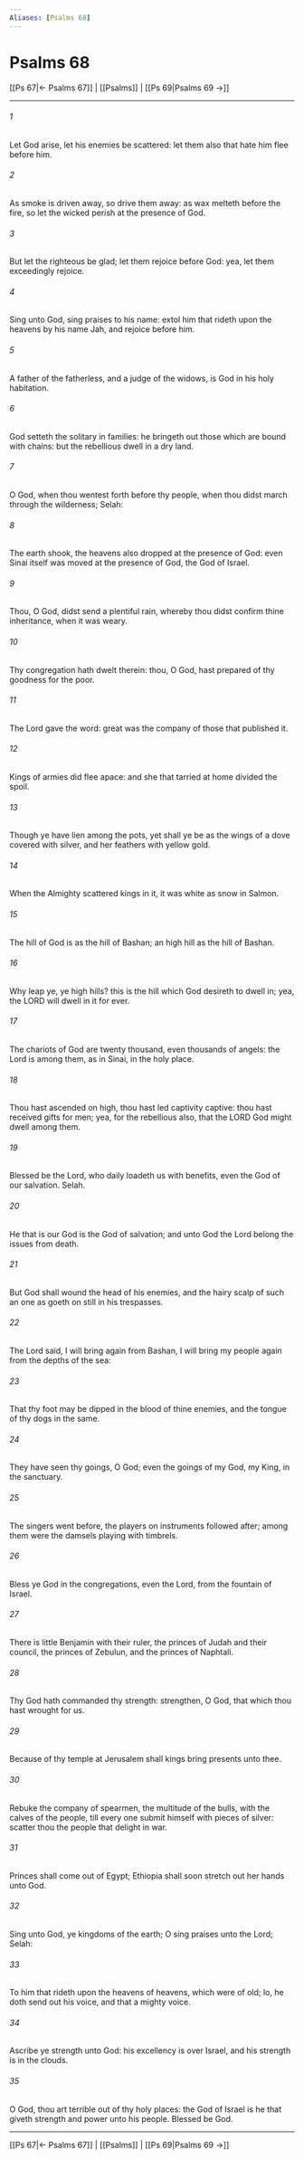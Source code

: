 ```yaml
---
Aliases: [Psalms 68]
---
```

# Psalms 68

[[Ps 67|← Psalms 67]] | [[Psalms]] | [[Ps 69|Psalms 69 →]]
***



###### 1 
Let God arise, let his enemies be scattered: let them also that hate him flee before him. 

###### 2 
As smoke is driven away, so drive them away: as wax melteth before the fire, so let the wicked perish at the presence of God. 

###### 3 
But let the righteous be glad; let them rejoice before God: yea, let them exceedingly rejoice. 

###### 4 
Sing unto God, sing praises to his name: extol him that rideth upon the heavens by his name Jah, and rejoice before him. 

###### 5 
A father of the fatherless, and a judge of the widows, is God in his holy habitation. 

###### 6 
God setteth the solitary in families: he bringeth out those which are bound with chains: but the rebellious dwell in a dry land. 

###### 7 
O God, when thou wentest forth before thy people, when thou didst march through the wilderness; Selah: 

###### 8 
The earth shook, the heavens also dropped at the presence of God: even Sinai itself was moved at the presence of God, the God of Israel. 

###### 9 
Thou, O God, didst send a plentiful rain, whereby thou didst confirm thine inheritance, when it was weary. 

###### 10 
Thy congregation hath dwelt therein: thou, O God, hast prepared of thy goodness for the poor. 

###### 11 
The Lord gave the word: great was the company of those that published it. 

###### 12 
Kings of armies did flee apace: and she that tarried at home divided the spoil. 

###### 13 
Though ye have lien among the pots, yet shall ye be as the wings of a dove covered with silver, and her feathers with yellow gold. 

###### 14 
When the Almighty scattered kings in it, it was white as snow in Salmon. 

###### 15 
The hill of God is as the hill of Bashan; an high hill as the hill of Bashan. 

###### 16 
Why leap ye, ye high hills? this is the hill which God desireth to dwell in; yea, the LORD will dwell in it for ever. 

###### 17 
The chariots of God are twenty thousand, even thousands of angels: the Lord is among them, as in Sinai, in the holy place. 

###### 18 
Thou hast ascended on high, thou hast led captivity captive: thou hast received gifts for men; yea, for the rebellious also, that the LORD God might dwell among them. 

###### 19 
Blessed be the Lord, who daily loadeth us with benefits, even the God of our salvation. Selah. 

###### 20 
He that is our God is the God of salvation; and unto God the Lord belong the issues from death. 

###### 21 
But God shall wound the head of his enemies, and the hairy scalp of such an one as goeth on still in his trespasses. 

###### 22 
The Lord said, I will bring again from Bashan, I will bring my people again from the depths of the sea: 

###### 23 
That thy foot may be dipped in the blood of thine enemies, and the tongue of thy dogs in the same. 

###### 24 
They have seen thy goings, O God; even the goings of my God, my King, in the sanctuary. 

###### 25 
The singers went before, the players on instruments followed after; among them were the damsels playing with timbrels. 

###### 26 
Bless ye God in the congregations, even the Lord, from the fountain of Israel. 

###### 27 
There is little Benjamin with their ruler, the princes of Judah and their council, the princes of Zebulun, and the princes of Naphtali. 

###### 28 
Thy God hath commanded thy strength: strengthen, O God, that which thou hast wrought for us. 

###### 29 
Because of thy temple at Jerusalem shall kings bring presents unto thee. 

###### 30 
Rebuke the company of spearmen, the multitude of the bulls, with the calves of the people, till every one submit himself with pieces of silver: scatter thou the people that delight in war. 

###### 31 
Princes shall come out of Egypt; Ethiopia shall soon stretch out her hands unto God. 

###### 32 
Sing unto God, ye kingdoms of the earth; O sing praises unto the Lord; Selah: 

###### 33 
To him that rideth upon the heavens of heavens, which were of old; lo, he doth send out his voice, and that a mighty voice. 

###### 34 
Ascribe ye strength unto God: his excellency is over Israel, and his strength is in the clouds. 

###### 35 
O God, thou art terrible out of thy holy places: the God of Israel is he that giveth strength and power unto his people. Blessed be God.

***
[[Ps 67|← Psalms 67]] | [[Psalms]] | [[Ps 69|Psalms 69 →]]
